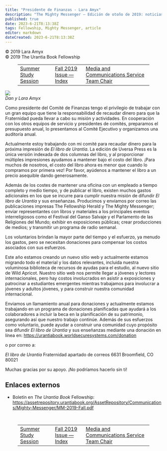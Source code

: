 ```yaml
---
title: "Presidente de Finanzas - Lara Amyx"
description: "The Mighty Messenger — Edición de otoño de 2019: noticias y opiniones para los lectores de El Libro de Urantia"
published: true
date: 2023-6-21T8:13:38Z
tags: Fellowship, Mighty Messenger, article
editor: markdown
dateCreated: 2023-6-21T8:13:38Z
---
```


<p class="v-card v-sheet theme--light grey lighten-3 px-2">© 2019 Lara Amyx<br>© 2019 The Urantia Book Fellowship</p>
<figure class="table chapter-navigator">
  <table>
    <tbody>
      <tr>
        <td>
        <a href="/en/article/Summer_Study_Session_2019_Fall">
          <span class="mdi mdi-arrow-left-drop-circle"></span><span class="pl-2">Summer Study Session</span>
        </a>
        </td>
        <td>
        <a href="/en/index/articles_mighty_messenger#fall-2019-issue">
          <span class="mdi mdi-book-open-variant"></span><span class="pl-2">Fall 2019 Issue — Index</span>
        </a>
        </td>
        <td>
        <a href="/en/article/Michael_Challis/Media_and_Communications_Service_Team_Chair">
          <span class="pr-2">Media and Communications Service Team Chair</span><span class="mdi mdi-arrow-right-drop-circle"></span>
        </a>
        </td>
      </tr>
    </tbody>
  </table>
</figure>


<figura id="Figura_1" clase="imagen urantiapedia estilo-imagen-alinear-izquierda">
<img src="/image/article/The_Mighty_Messenger/2019_Fall/003.jpg">
<figcaption><em>Dan y Lara Amyx</em></figcaption>
</figura>

Como presidente del Comité de Finanzas tengo el privilegio de trabajar con un gran equipo que tiene la responsabilidad de recaudar dinero para que la Fraternidad pueda llevar a cabo su misión y actividades. En cooperación con los otros equipos de servicio y presidentes de comités, preparamos el presupuesto anual, lo presentamos al Comité Ejecutivo y organizamos una auditoría anual.

Actualmente estoy trabajando con mi comité para recaudar dinero para la próxima impresión de _El libro de Urantia_. La edición de Uversa Press es la única versión indexada de dos columnas del libro, y al proporcionar múltiples impresiones ayudamos a mantener bajo el costo del libro. ¡Para muchos de nosotros, el costo del libro ahora es menor que cuando lo compramos por primera vez! Por favor, ayúdenos a mantener el libro a un precio asequible dando generosamente.

Además de los costes de mantener una oficina con un empleado a tiempo completo y medio tiempo, y de publicar el libro, existen muchos gastos adicionales en los que se incurre para cumplir nuestra misión de difundir _El libro de Urantia_ y sus enseñanzas. Producimos y enviamos por correo las publicaciones impresas The Fellowship Herald y The Mighty Messenger; enviar representantes con libros y materiales a los principales eventos interreligiosos como el Festival del Ganso Salvaje y el Parlamento de las Religiones del Mundo; exhibir en exposiciones públicas; crear producciones de medios; y transmitir un programa de radio semanal.

Los voluntarios brindan la mayor parte del tiempo y el esfuerzo, ya menudo los gastos, pero se necesitan donaciones para compensar los costos asociados con sus esfuerzos.

Este año estamos creando un nuevo sitio web y actualmente estamos migrando todo el material y los datos relevantes, incluida nuestra voluminosa biblioteca de recursos de ayudas para el estudio, al nuevo sitio de Wild Apricot. Nuestro sitio web nos permite llegar a jóvenes y lectores internacionales, pero hay costos involucrados en asistir a exposiciones y patrocinar a estudiantes emergentes mientras trabajamos para involucrar a jóvenes y adultos jóvenes, y para construir nuestra comunidad internacional.

Enviamos un llamamiento anual para donaciones y actualmente estamos trabajando en un programa de donaciones planificadas que ayudará a los colaboradores a incluir la beca en la planificación de su patrimonio, asegurando así que nuestro trabajo continúe. Además de sus esfuerzos como voluntario, puede ayudar a construir una comunidad cuyo propósito sea difundir _El libro de Urantia_ y sus enseñanzas mediante una donación en línea en: https://urantiabook.worldsecuresystems.com/donation

o por correo a:

_El libro de Urantia_ Fraternidad
apartado de correos 6631
Broomfield, CO 80021

Muchas gracias por su apoyo. ¡No podríamos hacerlo sin ti!

## Enlaces externos

* Boletín en _The Urantia Book_ Fellowship: https://assetrepository.urantiabook.org/AssetRepository/Communications/Mighty-Messenger/MM-2019-Fall.pdf

<br>

<figure class="table chapter-navigator">
  <table>
    <tbody>
      <tr>
        <td>
        <a href="/en/article/Summer_Study_Session_2019_Fall">
          <span class="mdi mdi-arrow-left-drop-circle"></span><span class="pl-2">Summer Study Session</span>
        </a>
        </td>
        <td>
        <a href="/en/index/articles_mighty_messenger#fall-2019-issue">
          <span class="mdi mdi-book-open-variant"></span><span class="pl-2">Fall 2019 Issue — Index</span>
        </a>
        </td>
        <td>
        <a href="/en/article/Michael_Challis/Media_and_Communications_Service_Team_Chair">
          <span class="pr-2">Media and Communications Service Team Chair</span><span class="mdi mdi-arrow-right-drop-circle"></span>
        </a>
        </td>
      </tr>
    </tbody>
  </table>
</figure>
